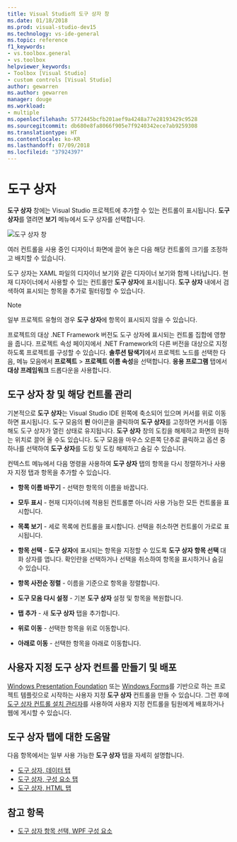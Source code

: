 ```yaml
---
title: Visual Studio의 도구 상자 창
ms.date: 01/18/2018
ms.prod: visual-studio-dev15
ms.technology: vs-ide-general
ms.topic: reference
f1_keywords:
- vs.toolbox.general
- vs.toolbox
helpviewer_keywords:
- Toolbox [Visual Studio]
- custom controls [Visual Studio]
author: gewarren
ms.author: gewarren
manager: douge
ms.workload:
- multiple
ms.openlocfilehash: 5772445bcfb201aef9a4248a77e28193429c9528
ms.sourcegitcommit: db680e8fa8066f905e7f9240342ece7ab9259308
ms.translationtype: HT
ms.contentlocale: ko-KR
ms.lasthandoff: 07/09/2018
ms.locfileid: "37924397"
---
```

# <a name="toolbox"></a>도구 상자

**도구 상자** 창에는 Visual Studio 프로젝트에 추가할 수 있는 컨트롤이 표시됩니다. **도구 상자**를 열려면 **보기** 메뉴에서 도구 상자를 선택합니다.

![도구 상자 창](media/toolbox.png)

여러 컨트롤을 사용 중인 디자이너 화면에 끌어 놓은 다음 해당 컨트롤의 크기를 조정하고 배치할 수 있습니다.

도구 상자는 XAML 파일의 디자이너 보기와 같은 디자이너 보기와 함께 나타납니다. 현재 디자이너에서 사용할 수 있는 컨트롤만 **도구 상자**에 표시됩니다. **도구 상자** 내에서 검색하여 표시되는 항목을 추가로 필터링할 수 있습니다.

> [!NOTE]
> 일부 프로젝트 유형의 경우 **도구 상자**에 항목이 표시되지 않을 수 있습니다.

프로젝트의 대상 .NET Framework 버전도 도구 상자에 표시되는 컨트롤 집합에 영향을 줍니다. 프로젝트 속성 페이지에서 .NET Framework의 다른 버전을 대상으로 지정하도록 프로젝트를 구성할 수 있습니다. **솔루션 탐색기**에서 프로젝트 노드를 선택한 다음, 메뉴 모음에서 **프로젝트** > **프로젝트 이름 속성**을 선택합니다. **응용 프로그램** 탭에서 **대상 프레임워크** 드롭다운을 사용합니다.

## <a name="manage-the-toolbox-window-and-its-controls"></a>도구 상자 창 및 해당 컨트롤 관리

기본적으로 **도구 상자**는 Visual Studio IDE 왼쪽에 축소되어 있으며 커서를 위로 이동하면 표시됩니다. 도구 모음의 **핀** 아이콘을 클릭하여 **도구 상자**를 고정하면 커서를 이동해도 도구 상자가 열린 상태로 유지됩니다. **도구 상자** 창의 도킹을 해제하고 화면의 원하는 위치로 끌어 올 수도 있습니다. 도구 모음을 마우스 오른쪽 단추로 클릭하고 옵션 중 하나를 선택하여 **도구 상자**를 도킹 및 도킹 해제하고 숨길 수 있습니다.

컨텍스트 메뉴에서 다음 명령을 사용하여 **도구 상자** 탭의 항목을 다시 정렬하거나 사용자 지정 탭과 항목을 추가할 수 있습니다.

- **항목 이름 바꾸기** - 선택한 항목의 이름을 바꿉니다.

- **모두 표시** - 현재 디자이너에 적용된 컨트롤뿐 아니라 사용 가능한 모든 컨트롤을 표시합니다.

- **목록 보기** - 세로 목록에 컨트롤을 표시합니다. 선택을 취소하면 컨트롤이 가로로 표시됩니다.

- **항목 선택** - **도구 상자**에 표시되는 항목을 지정할 수 있도록 **도구 상자 항목 선택** 대화 상자를 엽니다. 확인란을 선택하거나 선택을 취소하여 항목을 표시하거나 숨길 수 있습니다.

- **항목 사전순 정렬** - 이름을 기준으로 항목을 정렬합니다.

- **도구 모음 다시 설정** - 기본 **도구 상자** 설정 및 항목을 복원합니다.

- **탭 추가** - 새 **도구 상자** 탭을 추가합니다.

- **위로 이동** - 선택한 항목을 위로 이동합니다.

- **아래로 이동** - 선택한 항목을 아래로 이동합니다.

## <a name="create-and-distribute-custom-toolbox-controls"></a>사용자 지정 도구 상자 컨트롤 만들기 및 배포

[Windows Presentation Foundation](../../extensibility/creating-a-wpf-toolbox-control.md) 또는 [Windows Forms](../../extensibility/creating-a-windows-forms-toolbox-control.md)를 기반으로 하는 프로젝트 템플릿으로 시작하는 사용자 지정 **도구 상자** 컨트롤을 만들 수 있습니다. 그런 후에 [도구 상자 컨트롤 설치 관리자](http://download.microsoft.com/download/8/3/6/836657BD-9CCB-4ED4-B9D2-FB769473B284/TCI_whitepaper.docx)를 사용하여 사용자 지정 컨트롤을 팀원에게 배포하거나 웹에 게시할 수 있습니다.

## <a name="help-on-toolbox-tabs"></a>도구 상자 탭에 대한 도움말

다음 항목에서는 일부 사용 가능한 **도구 상자** 탭을 자세히 설명합니다.

- [도구 상자, 데이터 탭](../../ide/reference/toolbox-data-tab.md)
- [도구 상자, 구성 요소 탭](../../ide/reference/toolbox-components-tab.md)
- [도구 상자, HTML 탭](../../ide/reference/toolbox-html-tab.md)

## <a name="see-also"></a>참고 항목

- [도구 상자 항목 선택, WPF 구성 요소](choose-toolbox-items-wpf-components.md)